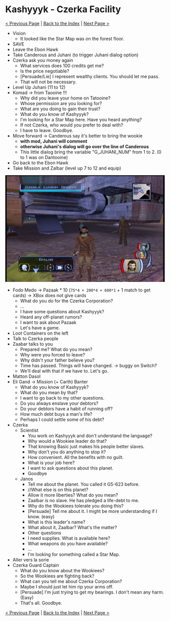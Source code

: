 
# Kashyyyk - Czerka Facility

[< Previous Page](049_YavinStation.md)
| [Back to the Index](./000_Index.md)
| [Next Page >](./051_Kashyyyk.md)


- Vision
	- It looked like the Star Map was on the forest floor.
- SAVE
- Leave the Ebon Hawk
- Take Canderous and Juhani (to trigger Juhani dialog option)
- Czerka ask you money again
	- What services does 100 credits get me?
	- Is the price negotiable?
	- [Persuade/Lie] I represent wealthy clients. You should let me pass.
	- That will not be necessary.
- Level Up Juhani (11 to 12)
- Komad -> from Taooine !!!
	- Why did you leave your home on Tatooine?
	- Whose permission are you looking for?
	- What are you doing to gain their trust?
	- What do you know of Kashyyyk?
	- I'm looking for a Star Map here. Have you heard anything?
	- If not Czerka, who would you prefer to deal with?
	- I have to leave. Goodbye.
- Move forward -> Canderous say it's better to bring the wookie 
    - **with mod, Juhani will comment**
    - **otherwise Juhani's dialog will go over the line of Canderous**
    - This little dialog bring the variable "G_JUHANI_NUM" from 1 to 2. (0 to 1 was on Dantooine)
- Go back to the Ebon Hawk
- Take Mission and Zalbar (level up 7 to 12 and equip)

![KOTOR Guide-3](../resources/images/screenshots/KOTOR%20Guide-3.png)

- Fodo Medo -> Pazaak * 10 (`75*4 + 200*4 + 600*1` + 1 match to get cards) -> XBox does not give cards
    - What do you do for the Czerka Corporation?
    - ...
    - I have some questions about Kashyyyk?
    - Heard any off-planet rumors?
    - I want to ask about Pazaak
    - Let's have a game.
- Loot Containers on the left
- Talk to Czerka people
- Zaabar talks to you
	- Prepared me? What do you mean?
	- Why were you forced to leave?
	- Why didn't your father believe you?
	- Time has passed. Things will have changed. -> buggy on Switch?
	- We'll deal with that if we have to. Let's go.
- Matton Dasol
- Eli Gand -> Mission (+ Carth) Banter
	- What do you know of Kashyyyk?
	- What do you mean by that?
	- I want to go back to my other questions.
	- Do you always enslave your debtors?
	- Do your debtors have a habit of running off?
	- How much debt buys a man's life?
	- Perhaps I could settle some of his debt?
- Czerka
	- Scientist
		- You work on Kashyyyk and don't understand the language?
		- Why would a Wookiee leader do that?
		- That knowing Basic just makes his people better slaves.
		- Why don't you do anything to stop it?
		- How convenient. All the benefits with no guilt.
		- What is your job here?
		- I want to ask questions about this planet.
		- Goodbye
	- Janos
		- Tell me about the planet. You called it G5-623 before.
		- //What else is on this planet?
		- Allow it more liberties? What do you mean?
		- Zaalbar is no slave. He has pledged a life-debt to me.
		- Why do the Wookiees tolerate you doing this?
		- [Persuade] Tell me about it. I might be more understanding if I know. (easy)
		- What is this leader's name?
		- What about it, Zaalbar? What's the matter?
		- Other questions
		- I need supplies. What is available here?
		- What weapons do you have available?
		- …
		- I'm looking for something called a Star Map.
- Aller vers la sorie
- Czerka Guard Captain
	- What do you know about the Wookiees?
	- So the Wookiees are fighting back?
	- What can you tell me about Czerka Corporation?
	- Maybe I should just let him rip your arms off.
	- [Persuade] I'm just trying to get my bearings. I don't mean any harm. (Easy)
	- That's all. Goodbye.


[< Previous Page](049_YavinStation.md)
| [Back to the Index](./000_Index.md)
| [Next Page >](./051_Kashyyyk.md)

